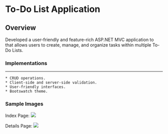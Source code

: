 ﻿# To-Do List Application

## Overview

Developed a user-friendly and feature-rich ASP.NET MVC application to that allows users to create, manage, and organize tasks within multiple To-Do Lists.

### Implementations
---

	* CRUD operations.
	* Client-side and server-side validation.
	* User-friendly interfaces.
	* Bootswatch theme.

### Sample Images

Index Page:
<img src="/Images/Index.png" style="width:400px height:200px left:0px"> 

Details Page:
<img src="/Images/Index.png" style="width:500px height:400px left:0px"> 

